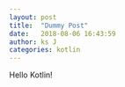 ```yaml
---
layout: post
title:  "Dummy Post"
date:   2018-08-06 16:43:59
author: ks J
categories: kotlin
---
```



Hello Kotlin!